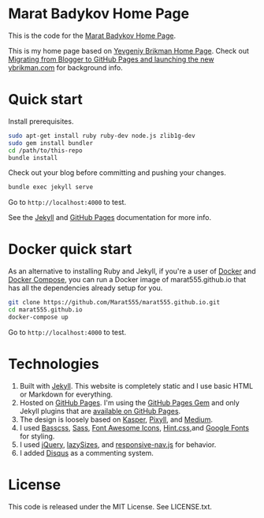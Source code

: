 # Marat Badykov Home Page

This is the code for the [Marat Badykov Home Page](http://marat555.github.io).

This is my home page based on [Yevgeniy Brikman Home Page](http://www.ybrikman.com).
Check out [Migrating from Blogger to GitHub Pages and launching the new ybrikman.com](http://www.ybrikman.com/blog/2015/04/20/migrating-from-blogger-to-github-pages/)
for background info.

# Quick start

 Install prerequisites.

```bash
sudo apt-get install ruby ruby-dev node.js zlib1g-dev
sudo gem install bundler
cd /path/to/this-repo
bundle install
```
Check out your blog before committing and pushing your changes.

```bash
bundle exec jekyll serve
```

Go to `http://localhost:4000` to test.

See the [Jekyll](http://jekyllrb.com/) and [GitHub Pages](https://pages.github.com/)
documentation for more info.

# Docker quick start

As an alternative to installing Ruby and Jekyll, if you're a user of
[Docker](https://www.docker.com/) and [Docker
Compose](https://docs.docker.com/compose/), you can run a Docker image of
marat555.github.io that has all the dependencies already setup for you.

```bash
git clone https://github.com/Marat555/marat555.github.io.git
cd marat555.github.io
docker-compose up
```

Go to `http://localhost:4000` to test.

# Technologies

1. Built with [Jekyll](http://jekyllrb.com/). This website is completely static
   and I use basic HTML or Markdown for everything.
1. Hosted on [GitHub Pages](https://pages.github.com/). I'm using the
   [GitHub Pages Gem](https://help.github.com/articles/using-jekyll-with-pages/)
   and only Jekyll plugins that are
   [available on GitHub Pages](https://help.github.com/articles/repository-metadata-on-github-pages/).
1. The design is loosely based on [Kasper](https://github.com/rosario/kasper),
   [Pixyll](http://pixyll.com/), and [Medium](https://medium.com/).
1. I used [Basscss](http://www.basscss.com/), [Sass](http://sass-lang.com/),
   [Font Awesome Icons](http://fortawesome.github.io/Font-Awesome/icons/),
   [Hint.css](http://kushagragour.in/lab/hint/),and
   [Google Fonts](https://www.google.com/fonts) for styling.
1. I used [jQuery](https://jquery.com/), [lazySizes](http://afarkas.github.io/lazysizes/),
   and [responsive-nav.js](http://responsive-nav.com/) for behavior.
1. I added [Disqus](https://disqus.com/websites/) as a commenting system.

# License

This code is released under the MIT License. See LICENSE.txt.
